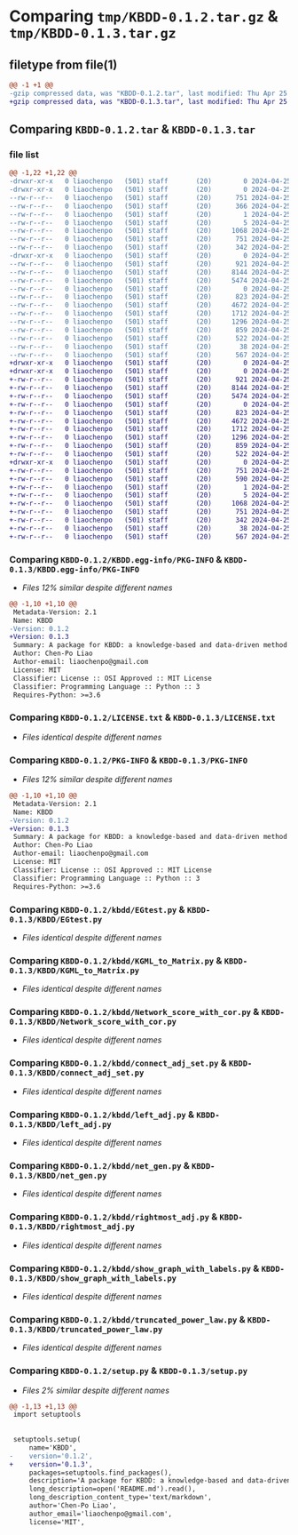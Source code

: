 # Comparing `tmp/KBDD-0.1.2.tar.gz` & `tmp/KBDD-0.1.3.tar.gz`

## filetype from file(1)

```diff
@@ -1 +1 @@
-gzip compressed data, was "KBDD-0.1.2.tar", last modified: Thu Apr 25 10:59:47 2024, max compression
+gzip compressed data, was "KBDD-0.1.3.tar", last modified: Thu Apr 25 11:18:34 2024, max compression
```

## Comparing `KBDD-0.1.2.tar` & `KBDD-0.1.3.tar`

### file list

```diff
@@ -1,22 +1,22 @@
-drwxr-xr-x   0 liaochenpo   (501) staff       (20)        0 2024-04-25 10:59:47.022984 KBDD-0.1.2/
-drwxr-xr-x   0 liaochenpo   (501) staff       (20)        0 2024-04-25 10:59:47.022397 KBDD-0.1.2/KBDD.egg-info/
--rw-r--r--   0 liaochenpo   (501) staff       (20)      751 2024-04-25 10:59:46.000000 KBDD-0.1.2/KBDD.egg-info/PKG-INFO
--rw-r--r--   0 liaochenpo   (501) staff       (20)      366 2024-04-25 10:59:46.000000 KBDD-0.1.2/KBDD.egg-info/SOURCES.txt
--rw-r--r--   0 liaochenpo   (501) staff       (20)        1 2024-04-25 10:59:46.000000 KBDD-0.1.2/KBDD.egg-info/dependency_links.txt
--rw-r--r--   0 liaochenpo   (501) staff       (20)        5 2024-04-25 10:59:46.000000 KBDD-0.1.2/KBDD.egg-info/top_level.txt
--rw-r--r--   0 liaochenpo   (501) staff       (20)     1068 2024-04-25 09:12:48.000000 KBDD-0.1.2/LICENSE.txt
--rw-r--r--   0 liaochenpo   (501) staff       (20)      751 2024-04-25 10:59:47.022697 KBDD-0.1.2/PKG-INFO
--rw-r--r--   0 liaochenpo   (501) staff       (20)      342 2024-04-25 09:04:43.000000 KBDD-0.1.2/README.md
-drwxr-xr-x   0 liaochenpo   (501) staff       (20)        0 2024-04-25 10:59:47.021952 KBDD-0.1.2/kbdd/
--rw-r--r--   0 liaochenpo   (501) staff       (20)      921 2024-04-25 08:44:54.000000 KBDD-0.1.2/kbdd/EGtest.py
--rw-r--r--   0 liaochenpo   (501) staff       (20)     8144 2024-04-25 09:20:03.000000 KBDD-0.1.2/kbdd/KGML_to_Matrix.py
--rw-r--r--   0 liaochenpo   (501) staff       (20)     5474 2024-04-25 08:57:54.000000 KBDD-0.1.2/kbdd/Network_score_with_cor.py
--rw-r--r--   0 liaochenpo   (501) staff       (20)        0 2024-04-25 08:38:06.000000 KBDD-0.1.2/kbdd/__init__.py
--rw-r--r--   0 liaochenpo   (501) staff       (20)      823 2024-04-25 08:49:49.000000 KBDD-0.1.2/kbdd/connect_adj_set.py
--rw-r--r--   0 liaochenpo   (501) staff       (20)     4672 2024-04-25 08:48:06.000000 KBDD-0.1.2/kbdd/left_adj.py
--rw-r--r--   0 liaochenpo   (501) staff       (20)     1712 2024-04-25 08:57:38.000000 KBDD-0.1.2/kbdd/net_gen.py
--rw-r--r--   0 liaochenpo   (501) staff       (20)     1296 2024-04-25 08:46:18.000000 KBDD-0.1.2/kbdd/rightmost_adj.py
--rw-r--r--   0 liaochenpo   (501) staff       (20)      859 2024-04-25 08:52:05.000000 KBDD-0.1.2/kbdd/show_graph_with_labels.py
--rw-r--r--   0 liaochenpo   (501) staff       (20)      522 2024-04-25 08:59:54.000000 KBDD-0.1.2/kbdd/truncated_power_law.py
--rw-r--r--   0 liaochenpo   (501) staff       (20)       38 2024-04-25 10:59:47.023051 KBDD-0.1.2/setup.cfg
--rw-r--r--   0 liaochenpo   (501) staff       (20)      567 2024-04-25 10:53:37.000000 KBDD-0.1.2/setup.py
+drwxr-xr-x   0 liaochenpo   (501) staff       (20)        0 2024-04-25 11:18:34.106130 KBDD-0.1.3/
+drwxr-xr-x   0 liaochenpo   (501) staff       (20)        0 2024-04-25 11:18:34.105409 KBDD-0.1.3/KBDD/
+-rw-r--r--   0 liaochenpo   (501) staff       (20)      921 2024-04-25 08:44:54.000000 KBDD-0.1.3/KBDD/EGtest.py
+-rw-r--r--   0 liaochenpo   (501) staff       (20)     8144 2024-04-25 09:20:03.000000 KBDD-0.1.3/KBDD/KGML_to_Matrix.py
+-rw-r--r--   0 liaochenpo   (501) staff       (20)     5474 2024-04-25 08:57:54.000000 KBDD-0.1.3/KBDD/Network_score_with_cor.py
+-rw-r--r--   0 liaochenpo   (501) staff       (20)        0 2024-04-25 08:38:06.000000 KBDD-0.1.3/KBDD/__init__.py
+-rw-r--r--   0 liaochenpo   (501) staff       (20)      823 2024-04-25 08:49:49.000000 KBDD-0.1.3/KBDD/connect_adj_set.py
+-rw-r--r--   0 liaochenpo   (501) staff       (20)     4672 2024-04-25 08:48:06.000000 KBDD-0.1.3/KBDD/left_adj.py
+-rw-r--r--   0 liaochenpo   (501) staff       (20)     1712 2024-04-25 08:57:38.000000 KBDD-0.1.3/KBDD/net_gen.py
+-rw-r--r--   0 liaochenpo   (501) staff       (20)     1296 2024-04-25 08:46:18.000000 KBDD-0.1.3/KBDD/rightmost_adj.py
+-rw-r--r--   0 liaochenpo   (501) staff       (20)      859 2024-04-25 08:52:05.000000 KBDD-0.1.3/KBDD/show_graph_with_labels.py
+-rw-r--r--   0 liaochenpo   (501) staff       (20)      522 2024-04-25 08:59:54.000000 KBDD-0.1.3/KBDD/truncated_power_law.py
+drwxr-xr-x   0 liaochenpo   (501) staff       (20)        0 2024-04-25 11:18:34.105591 KBDD-0.1.3/KBDD.egg-info/
+-rw-r--r--   0 liaochenpo   (501) staff       (20)      751 2024-04-25 11:18:34.000000 KBDD-0.1.3/KBDD.egg-info/PKG-INFO
+-rw-r--r--   0 liaochenpo   (501) staff       (20)      590 2024-04-25 11:18:34.000000 KBDD-0.1.3/KBDD.egg-info/SOURCES.txt
+-rw-r--r--   0 liaochenpo   (501) staff       (20)        1 2024-04-25 11:18:34.000000 KBDD-0.1.3/KBDD.egg-info/dependency_links.txt
+-rw-r--r--   0 liaochenpo   (501) staff       (20)        5 2024-04-25 11:18:34.000000 KBDD-0.1.3/KBDD.egg-info/top_level.txt
+-rw-r--r--   0 liaochenpo   (501) staff       (20)     1068 2024-04-25 09:12:48.000000 KBDD-0.1.3/LICENSE.txt
+-rw-r--r--   0 liaochenpo   (501) staff       (20)      751 2024-04-25 11:18:34.105859 KBDD-0.1.3/PKG-INFO
+-rw-r--r--   0 liaochenpo   (501) staff       (20)      342 2024-04-25 09:04:43.000000 KBDD-0.1.3/README.md
+-rw-r--r--   0 liaochenpo   (501) staff       (20)       38 2024-04-25 11:18:34.106195 KBDD-0.1.3/setup.cfg
+-rw-r--r--   0 liaochenpo   (501) staff       (20)      567 2024-04-25 11:05:55.000000 KBDD-0.1.3/setup.py
```

### Comparing `KBDD-0.1.2/KBDD.egg-info/PKG-INFO` & `KBDD-0.1.3/KBDD.egg-info/PKG-INFO`

 * *Files 12% similar despite different names*

```diff
@@ -1,10 +1,10 @@
 Metadata-Version: 2.1
 Name: KBDD
-Version: 0.1.2
+Version: 0.1.3
 Summary: A package for KBDD: a knowledge-based and data-driven method for genetic network construction
 Author: Chen-Po Liao
 Author-email: liaochenpo@gmail.com
 License: MIT
 Classifier: License :: OSI Approved :: MIT License
 Classifier: Programming Language :: Python :: 3
 Requires-Python: >=3.6
```

### Comparing `KBDD-0.1.2/LICENSE.txt` & `KBDD-0.1.3/LICENSE.txt`

 * *Files identical despite different names*

### Comparing `KBDD-0.1.2/PKG-INFO` & `KBDD-0.1.3/PKG-INFO`

 * *Files 12% similar despite different names*

```diff
@@ -1,10 +1,10 @@
 Metadata-Version: 2.1
 Name: KBDD
-Version: 0.1.2
+Version: 0.1.3
 Summary: A package for KBDD: a knowledge-based and data-driven method for genetic network construction
 Author: Chen-Po Liao
 Author-email: liaochenpo@gmail.com
 License: MIT
 Classifier: License :: OSI Approved :: MIT License
 Classifier: Programming Language :: Python :: 3
 Requires-Python: >=3.6
```

### Comparing `KBDD-0.1.2/kbdd/EGtest.py` & `KBDD-0.1.3/KBDD/EGtest.py`

 * *Files identical despite different names*

### Comparing `KBDD-0.1.2/kbdd/KGML_to_Matrix.py` & `KBDD-0.1.3/KBDD/KGML_to_Matrix.py`

 * *Files identical despite different names*

### Comparing `KBDD-0.1.2/kbdd/Network_score_with_cor.py` & `KBDD-0.1.3/KBDD/Network_score_with_cor.py`

 * *Files identical despite different names*

### Comparing `KBDD-0.1.2/kbdd/connect_adj_set.py` & `KBDD-0.1.3/KBDD/connect_adj_set.py`

 * *Files identical despite different names*

### Comparing `KBDD-0.1.2/kbdd/left_adj.py` & `KBDD-0.1.3/KBDD/left_adj.py`

 * *Files identical despite different names*

### Comparing `KBDD-0.1.2/kbdd/net_gen.py` & `KBDD-0.1.3/KBDD/net_gen.py`

 * *Files identical despite different names*

### Comparing `KBDD-0.1.2/kbdd/rightmost_adj.py` & `KBDD-0.1.3/KBDD/rightmost_adj.py`

 * *Files identical despite different names*

### Comparing `KBDD-0.1.2/kbdd/show_graph_with_labels.py` & `KBDD-0.1.3/KBDD/show_graph_with_labels.py`

 * *Files identical despite different names*

### Comparing `KBDD-0.1.2/kbdd/truncated_power_law.py` & `KBDD-0.1.3/KBDD/truncated_power_law.py`

 * *Files identical despite different names*

### Comparing `KBDD-0.1.2/setup.py` & `KBDD-0.1.3/setup.py`

 * *Files 2% similar despite different names*

```diff
@@ -1,13 +1,13 @@
 import setuptools
 
 
 setuptools.setup(
     name='KBDD',
-    version='0.1.2',
+    version='0.1.3',
     packages=setuptools.find_packages(),
     description='A package for KBDD: a knowledge-based and data-driven method for genetic network construction',
     long_description=open('README.md').read(),
     long_description_content_type='text/markdown',
     author='Chen-Po Liao',
     author_email='liaochenpo@gmail.com',
     license='MIT',
```

